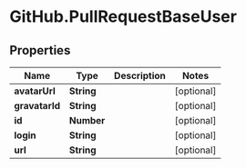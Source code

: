 # GitHub.PullRequestBaseUser

## Properties

Name | Type | Description | Notes
------------ | ------------- | ------------- | -------------
**avatarUrl** | **String** |  | [optional] 
**gravatarId** | **String** |  | [optional] 
**id** | **Number** |  | [optional] 
**login** | **String** |  | [optional] 
**url** | **String** |  | [optional] 


